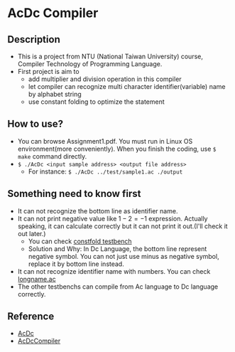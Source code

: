 # AcDc Compiler
## Description
* This is a project from NTU (National Taiwan University) course, Compiler Technology of Programming Language.
* First project is aim to 
	* add multiplier and division operation in this compiler
	* let compiler can recognize multi character identifier(variable) name by alphabet string
	* use constant folding to optimize the statement
## How to use?
* You can browse Assignment1.pdf. You must run in Linux OS environment(more conveniently). When you finish the coding, use `$ make` command directly.
* `$ ./AcDc <input sample address> <output file address>`
	* For instance: `$ ./AcDc ../test/sample1.ac ./output`
## Something need to know first
* It can not recognize the bottom line as identifier name.
* It can not print negative value like $1-2=-1$ expression. Actually speaking, it can calculate correctly but it can not print it out.(I'll check it out later.)
	* You can check [constfold testbench](/test/constfold.ac)
	* Solution and Why: In Dc Language, the bottom line represent negative symbol. You can not just use minus as negative symbol, replace it by bottom line instead.
* It can not recognize identifier name with numbers. You can check [longname.ac](/test/longname.ac)
* The other testbenchs can compile from Ac language to Dc language correctly.

## Reference
* [AcDc](https://github.com/jaidTw/AcDc)
* [AcDcCompiler](https://github.com/ZephyrZhuQi/AcDcCompiler)